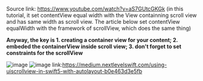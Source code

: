 Source link: https://www.youtube.com/watch?v=aS7GUtcGKGk (in this tutorial, it set contentView equal width with the View containning scroll view and has same width as scroll view. The article below set contentView equalWidth with the framework of scrollView, which does the same thing)

**Anyway, the key is 1. creating a container view for your content; 2. embeded the containerView inside scroll view; 3. don't forget to set constraints for the scrollView**

![image](https://user-images.githubusercontent.com/81428296/150891042-769368ca-8860-4917-bb1d-2e174674163a.png)
![image](https://user-images.githubusercontent.com/81428296/150891148-9daa3a63-4db0-4179-9aa3-caaa0f463ea3.png)
link:https://medium.nextlevelswift.com/using-uiscrollview-in-swift5-with-autolayout-b0e463d3e5fb
